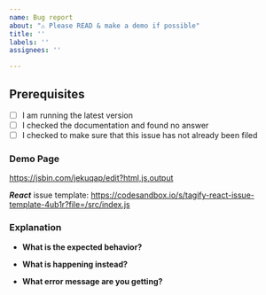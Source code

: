 ```yaml
---
name: Bug report
about: "⚠️ Please READ & make a demo if possible"
title: ''
labels: ''
assignees: ''

---
```


## Prerequisites

- [ ] I am running the latest version
- [ ] I checked the documentation and found no answer
- [ ] I checked to make sure that this issue has not already been filed

### Demo Page
<!--- JSBIN bug template -->
<!--- If possible, clone & modify the below template to reproduce your issue -->
https://jsbin.com/jekuqap/edit?html,js,output

***React*** issue template:
https://codesandbox.io/s/tagify-react-issue-template-4ub1r?file=/src/index.js

### Explanation

- **What is the expected behavior?**

- **What is happening instead?**

- **What error message are you getting?**
